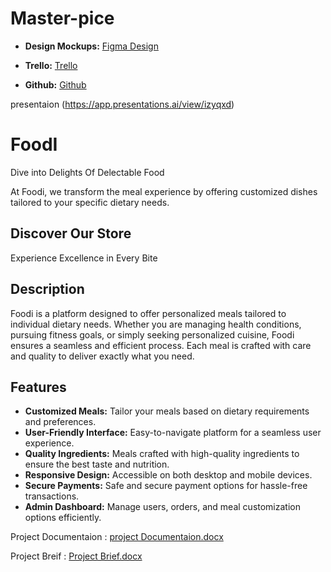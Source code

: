 # Master-pice


- **Design Mockups:** [Figma Design](https://www.figma.com/design/X3ViaUyicJoBDUpqvgttXI/FOODI?node-id=0-1&t=f5bvMmX1uYbQRP2l-0)
- **Trello:** [Trello](https://trello.com/b/6JEGftAx/foodi)

- **Github:** [Github](https://github.com/AbedAlmajed/FOODI-Backend.git)

presentaion (https://app.presentations.ai/view/izyqxd)





# FoodI

Dive into Delights Of Delectable Food

At Foodi, we transform the meal experience by offering customized dishes tailored to your specific dietary needs.

## Discover Our Store

Experience Excellence in Every Bite

## Description
Foodi is a platform designed to offer personalized meals tailored to individual dietary needs. Whether you are managing health conditions, pursuing fitness goals, or simply seeking personalized cuisine, Foodi ensures a seamless and efficient process. Each meal is crafted with care and quality to deliver exactly what you need.

## Features
- **Customized Meals:** Tailor your meals based on dietary requirements and preferences.
- **User-Friendly Interface:** Easy-to-navigate platform for a seamless user experience.
- **Quality Ingredients:** Meals crafted with high-quality ingredients to ensure the best taste and nutrition.
- **Responsive Design:** Accessible on both desktop and mobile devices.
- **Secure Payments:** Safe and secure payment options for hassle-free transactions.
- **Admin Dashboard:** Manage users, orders, and meal customization options efficiently.

Project Documentaion : [project Documentaion.docx](https://github.com/user-attachments/files/17530091/project.Documentaion.docx)

Project Breif : [Project Brief.docx](https://github.com/user-attachments/files/17530090/Project.Brief.docx)





